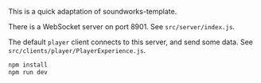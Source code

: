 This is a quick adaptation of soundworks-template.

There is a WebSocket server on port 8901. See `src/server/index.js`.

The default `player` client connects to this server, and send some data. See `src/clients/player/PlayerExperience.js`.

```sh
npm install
npm run dev
```
